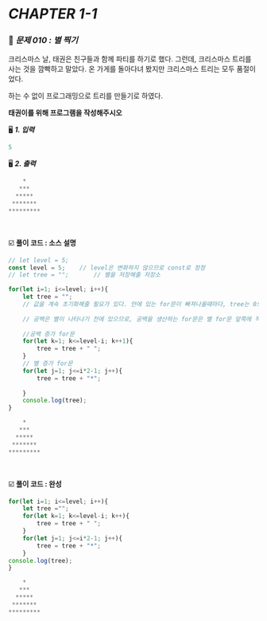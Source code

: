 # _CHAPTER 1-1_

###  :pencil: ​_문제 010 : 별 찍기_

크리스마스 날, 태권은 친구들과 함께 파티를 하기로 했다. 그런데, 크리스마스 트리를 사는 것을 깜빡하고 말았다. 온 가게를 돌아다녀 봤지만 크리스마스 트리는 모두 품절이었다.

하는 수 없이 프로그래밍으로 트리를 만들기로 하였다.

**태권이를 위해 프로그램을 작성해주시오**

:desktop_computer: ***1. 입력***

```javascript
5
```

:desktop_computer: ***2. 출력***

```javascript
	*
   ***
  *****
 *******
*********
```

<br>

:ballot_box_with_check: **풀이 코드 : 소스 설명**

```javascript
// let level = 5;
const level = 5;	// level은 변화하지 않으므로 const로 정정
// let tree = "";		// 별을 저장해줄 저장소

for(let i=1; i<=level; i++){
    let tree = "";		
    // 값을 계속 초기화해줄 필요가 있다. 안에 있는 for문이 빠져나올때마다, tree는 0으로 초기화.
    
    // 공백은 별이 나타나기 전에 있으므로, 공백을 생산하는 for문은 별 for문 앞쪽에 작성.
    
    //공백 증가 for문
    for(let k=1; k<=level-i; k++1){
        tree = tree + " ";
    }
    // 별 증가 for문
    for(let j=1; j<=i*2-1; j++){
        tree = tree + "*";
       
    }
    console.log(tree);
}
```

```javascript
	*
   ***
  *****
 *******
*********
```

<br>

:ballot_box_with_check: **풀이 코드 : 완성**

```javascript
for(let i=1; i<=level; i++){
    let tree ="";
    for(let k=1; k<=level-i; k++){
        tree = tree + " ";
    }
    for(let j=1; j<=i*2-1; j++){
        tree = tree + "*";
    }
console.log(tree);
}
```

```javascript
	*
   ***
  *****
 *******
*********
```

